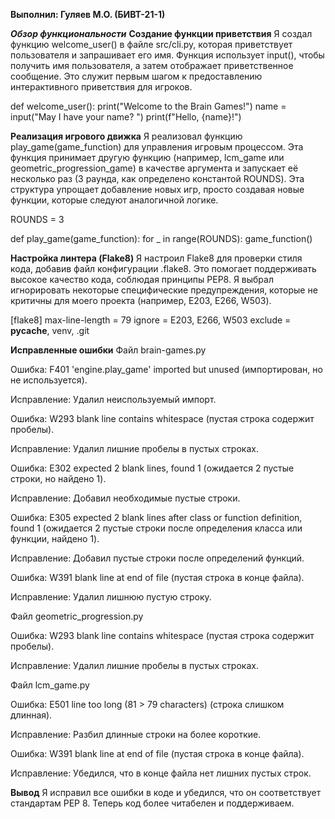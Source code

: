 **Выполнил: Гуляев М.О. (БИВТ-21-1)**

***Обзор функциональности***
**Создание функции приветствия**
    Я создал функцию welcome_user() в файле src/cli.py, которая приветствует пользователя и запрашивает его имя. Функция использует input(), чтобы получить имя пользователя, а затем отображает приветственное сообщение. Это служит первым шагом к предоставлению интерактивного приветствия для игроков.

def welcome_user():
    print("Welcome to the Brain Games!")
    name = input("May I have your name? ")
    print(f"Hello, {name}!")

**Реализация игрового движка**
Я реализовал функцию play_game(game_function) для управления игровым процессом. Эта функция принимает другую функцию (например, lcm_game или geometric_progression_game) в качестве аргумента и запускает её несколько раз (3 раунда, как определено константой ROUNDS). Эта структура упрощает добавление новых игр, просто создавая новые функции, которые следуют аналогичной логике.

ROUNDS = 3

def play_game(game_function):
    for _ in range(ROUNDS):
        game_function()

**Настройка линтера (Flake8)**
Я настроил Flake8 для проверки стиля кода, добавив файл конфигурации .flake8. Это помогает поддерживать высокое качество кода, соблюдая принципы PEP8. Я выбрал игнорировать некоторые специфические предупреждения, которые не критичны для моего проекта (например, E203, E266, W503).

[flake8]
max-line-length = 79
ignore = E203, E266, W503
exclude = __pycache__, venv, .git

**Исправленные ошибки**
Файл brain-games.py

Ошибка: F401 'engine.play_game' imported but unused (импортирован, но не используется).

Исправление: Удалил неиспользуемый импорт.

Ошибка: W293 blank line contains whitespace (пустая строка содержит пробелы).

Исправление: Удалил лишние пробелы в пустых строках.

Ошибка: E302 expected 2 blank lines, found 1 (ожидается 2 пустые строки, но найдено 1).

Исправление: Добавил необходимые пустые строки.

Ошибка: E305 expected 2 blank lines after class or function definition, found 1 (ожидается 2 пустые строки после определения класса или функции, найдено 1).

Исправление: Добавил пустые строки после определений функций.

Ошибка: W391 blank line at end of file (пустая строка в конце файла).

Исправление: Удалил лишнюю пустую строку.

Файл geometric_progression.py

Ошибка: W293 blank line contains whitespace (пустая строка содержит пробелы).

Исправление: Удалил лишние пробелы в пустых строках.

Файл lcm_game.py

Ошибка: E501 line too long (81 > 79 characters) (строка слишком длинная).

Исправление: Разбил длинные строки на более короткие.

Ошибка: W391 blank line at end of file (пустая строка в конце файла).

Исправление: Убедился, что в конце файла нет лишних пустых строк.

**Вывод**
Я исправил все ошибки в коде и убедился, что он соответствует стандартам PEP 8. Теперь код более читабелен и поддерживаем. 

